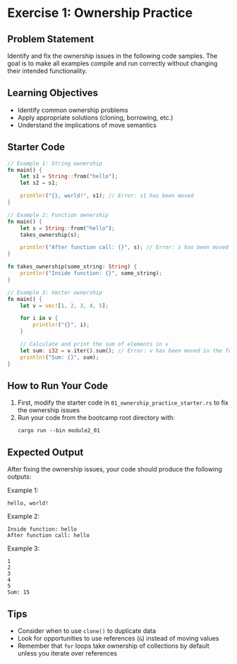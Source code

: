 # Exercise 1: Ownership Practice

## Problem Statement

Identify and fix the ownership issues in the following code samples. The goal is to make all examples compile and run correctly without changing their intended functionality.

## Learning Objectives

- Identify common ownership problems
- Apply appropriate solutions (cloning, borrowing, etc.)
- Understand the implications of move semantics

## Starter Code

```rust
// Example 1: String ownership
fn main() {
    let s1 = String::from("hello");
    let s2 = s1;

    println!("{}, world!", s1); // Error: s1 has been moved
}

// Example 2: Function ownership
fn main() {
    let s = String::from("hello");
    takes_ownership(s);

    println!("After function call: {}", s); // Error: s has been moved
}

fn takes_ownership(some_string: String) {
    println!("Inside function: {}", some_string);
}

// Example 3: Vector ownership
fn main() {
    let v = vec![1, 2, 3, 4, 5];

    for i in v {
        println!("{}", i);
    }

    // Calculate and print the sum of elements in v
    let sum: i32 = v.iter().sum(); // Error: v has been moved in the for loop
    println!("Sum: {}", sum);
}
```

## How to Run Your Code

1. First, modify the starter code in `01_ownership_practice_starter.rs` to fix the ownership issues
2. Run your code from the bootcamp root directory with:
   ```
   cargo run --bin module2_01
   ```

## Expected Output

After fixing the ownership issues, your code should produce the following outputs:

Example 1:

```
hello, world!
```

Example 2:

```
Inside function: hello
After function call: hello
```

Example 3:

```
1
2
3
4
5
Sum: 15
```

## Tips

- Consider when to use `clone()` to duplicate data
- Look for opportunities to use references (`&`) instead of moving values
- Remember that `for` loops take ownership of collections by default unless you iterate over references
